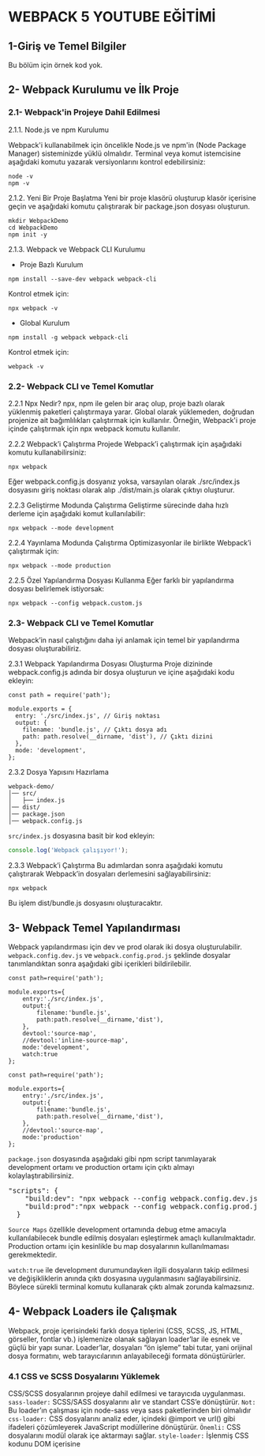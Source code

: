 # WEBPACK 5 YOUTUBE EĞİTİMİ

## 1-Giriş ve Temel Bilgiler
Bu bölüm için örnek kod yok.

## 2- Webpack Kurulumu ve İlk Proje
### 2.1- Webpack'in Projeye Dahil Edilmesi
2.1.1. Node.js ve npm Kurulumu

Webpack'i kullanabilmek için öncelikle Node.js ve npm'in (Node Package Manager) sisteminizde yüklü olmalıdır.
Terminal veya komut istemcisine aşağıdaki komutu yazarak versiyonlarını kontrol edebilirsiniz:

```node
node -v
npm -v
```

2.1.2. Yeni Bir Proje Başlatma
Yeni bir proje klasörü oluşturup klasör içerisine geçin ve aşağıdaki komutu çalıştırarak bir package.json dosyası oluşturun.

```node
mkdir WebpackDemo
cd WebpackDemo
npm init -y
```

2.1.3. Webpack ve Webpack CLI Kurulumu

- Proje Bazlı Kurulum

```node
npm install --save-dev webpack webpack-cli
```
Kontrol etmek için:
```node
npx webpack -v
```
- Global Kurulum

```node
npm install -g webpack webpack-cli
```
Kontrol etmek için:
```node
webpack -v
```

### 2.2- Webpack CLI ve Temel Komutlar

2.2.1 Npx Nedir?
npx, npm ile gelen bir araç olup, proje bazlı olarak yüklenmiş paketleri çalıştırmaya yarar. Global olarak yüklemeden, doğrudan projenize ait bağımlılıkları çalıştırmak için kullanılır. Örneğin, Webpack'i proje içinde çalıştırmak için npx webpack komutu kullanılır.

2.2.2 Webpack’i Çalıştırma
Projede Webpack’i çalıştırmak için aşağıdaki komutu kullanabilirsiniz:

```node
npx webpack
```

Eğer webpack.config.js dosyanız yoksa, varsayılan olarak ./src/index.js dosyasını giriş noktası olarak alıp ./dist/main.js olarak çıktıyı oluşturur.

2.2.3 Geliştirme Modunda Çalıştırma
Geliştirme sürecinde daha hızlı derleme için aşağıdaki komut kullanılabilir:
```node
npx webpack --mode development
```

2.2.4 Yayınlama Modunda Çalıştırma
Optimizasyonlar ile birlikte Webpack’i çalıştırmak için:
```node
npx webpack --mode production
```

2.2.5 Özel Yapılandırma Dosyası Kullanma
Eğer farklı bir yapılandırma dosyası belirlemek istiyorsak:
```node
npx webpack --config webpack.custom.js
```

### 2.3- Webpack CLI ve Temel Komutlar
Webpack’in nasıl çalıştığını daha iyi anlamak için temel bir yapılandırma dosyası oluşturabiliriz.

2.3.1 Webpack Yapılandırma Dosyası Oluşturma
Proje dizininde webpack.config.js adında bir dosya oluşturun ve içine aşağıdaki kodu ekleyin:

```node
const path = require('path');

module.exports = {
  entry: './src/index.js', // Giriş noktası
  output: {
    filename: 'bundle.js', // Çıktı dosya adı
    path: path.resolve(__dirname, 'dist'), // Çıktı dizini
  },
  mode: 'development',
};
```
2.3.2 Dosya Yapısını Hazırlama
```
webpack-demo/
│── src/
│   ├── index.js
│── dist/
│── package.json
│── webpack.config.js
```
`src/index.js` dosyasına basit bir kod ekleyin:

```js
console.log('Webpack çalışıyor!');
```

2.3.3 Webpack’i Çalıştırma
Bu adımlardan sonra aşağıdaki komutu çalıştırarak Webpack’in dosyaları derlemesini sağlayabilirsiniz:
```
npx webpack
```

Bu işlem dist/bundle.js dosyasını oluşturacaktır.

## 3- Webpack Temel Yapılandırması

Webpack yapılandırması için dev ve prod olarak iki dosya oluşturulabilir.
`webpack.config.dev.js` ve `webpack.config.prod.js` şeklinde dosyalar tanımlandıktan sonra aşağıdaki gibi içerikleri bildirilebilir.

```node
const path=require('path');

module.exports={
    entry:'./src/index.js',
    output:{
        filename:'bundle.js',
        path:path.resolve(__dirname,'dist'),
    },
    devtool:'source-map',
    //devtool:'inline-source-map',
    mode:'development',
    watch:true
};
```

```node
const path=require('path');

module.exports={
    entry:'./src/index.js',
    output:{
        filename:'bundle.js',
        path:path.resolve(__dirname,'dist'),
    },
    //devtool:'source-map',
    mode:'production'
};
````

`package.json` dosyasında aşağıdaki gibi npm script tanımlayarak development ortamı ve production ortamı için çıktı almayı kolaylaştırabilirsiniz.

<pre>
"scripts": {
    "build:dev": "npx webpack --config webpack.config.dev.js",
    "build:prod":"npx webpack --config webpack.config.prod.js"
  }
</pre>

`Source Maps` özellikle development ortamında debug etme amacıyla kullanılabilecek bundle edilmiş dosyaları eşleştirmek amaçlı kullanılmaktadır. Production ortamı için kesinlikle bu map dosyalarının kullanılmaması gerekmektedir.

`watch:true` ile development durumundayken ilgili dosyaların takip edilmesi ve değişikliklerin anında çıktı dosyasına uygulanmasını sağlayabilirsiniz. Böylece sürekli terminal komutu kullanarak çıktı almak zorunda kalmazsınız.

## 4- Webpack Loaders ile Çalışmak

Webpack, proje içerisindeki farklı dosya tiplerini (CSS, SCSS, JS, HTML, görseller, fontlar vb.) işlemenize olanak sağlayan loader’lar ile esnek ve güçlü bir yapı sunar. Loader’lar, dosyaları “ön işleme” tabi tutar, yani orijinal dosya formatını, web tarayıcılarının anlayabileceği formata dönüştürürler.

### 4.1	CSS ve SCSS Dosyalarını Yüklemek
CSS/SCSS dosyalarının projeye dahil edilmesi ve tarayıcıda uygulanması.
`sass-loader:` SCSS/SASS dosyalarını alır ve standart CSS’e dönüştürür.
`Not:` Bu loader’ın çalışması için node-sass veya sass paketlerinden biri olmalıdır
`css-loader:` CSS dosyalarını analiz eder, içindeki @import ve url() gibi ifadeleri çözümleyerek JavaScript modüllerine dönüştürür.
`Önemli:` CSS dosyalarını modül olarak içe aktarmayı sağlar.
`style-loader:` İşlenmiş CSS kodunu DOM içerisine <style> etiketleri aracılığıyla ekler. 
`Not:` Development aşamasında tercih edilir; production ortamında CSS’in ayrı bir dosyaya çıkarılması için `MiniCssExtractPlugin` gibi araçlar kullanılır.

### 4.2	Babel kullanımı (ES6+ Desteği)

Modern JavaScript (ES6 ve üzeri) kodlarını, eski tarayıcılar tarafından da desteklenen ES5 formatına dönüştürmek.

`babel-loader:` Webpack için Babel entegrasyonu sağlar. Modern JS kodlarını derleyerek uyumlu hale getirir.

`@babel/core` ve `@babel/preset-env`: Babel’in temel çekirdeği ve ES6+ kodlarının hedef tarayıcıya göre dönüştürülmesini sağlayan paketlerdir.

### 4.3	File ve URL loader’lar (Görseller, Fontlar)

Webpack4’te dosyalar için url-loader, file-loader, raw-loader paketleri kullanılıyordu. Webpack5 ile built-in 
olarak sağlamaktadır.

![fileurlloadertable](readme-image/fileurlloadertable.png)

### 4.4	HTML loader kullanımı

HTML dosyalarını modül olarak işleyip, içinde bulunan varlık referanslarını (ör. <img src="">) webpack tarafından yönetilebilir hale getirmek.

`html-loader:` HTML dosyalarını string olarak içe aktarır ve içerisindeki kaynak (asset) referanslarını değerlendirir.

`Özellik:` HTML içerisindeki `<img>, <source>,` vb. etiketlerdeki src veya data-* attribute’larını işleyerek, ilgili asset’lerin de webpack tarafından yüklenmesini sağlar.

### 4.5	Kurulum Komutları

```npm
npm install --save-dev style-loader css-loader sass-loader sass 
npm install --save-dev babel-loader @babel/core @babel/preset-env 
npm install --save-dev html-loader html-webpack-plugin

```

